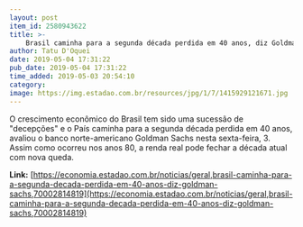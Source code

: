 ```yaml
---
layout: post
item_id: 2580943622
title: >-
    Brasil caminha para a segunda década perdida em 40 anos, diz Goldman Sachs
author: Tatu D'Oquei
date: 2019-05-04 17:31:22
pub_date: 2019-05-04 17:31:22
time_added: 2019-05-03 20:54:10
category: 
image: https://img.estadao.com.br/resources/jpg/1/7/1415929121671.jpg
---
```


O crescimento econômico do Brasil tem sido uma sucessão de "decepções" e o País caminha para a segunda década perdida em 40 anos, avaliou o banco norte-americano Goldman Sachs nesta sexta-feira, 3. Assim como ocorreu nos anos 80, a renda real pode fechar a década atual com nova queda.

**Link:** [https://economia.estadao.com.br/noticias/geral,brasil-caminha-para-a-segunda-decada-perdida-em-40-anos-diz-goldman-sachs,70002814819](https://economia.estadao.com.br/noticias/geral,brasil-caminha-para-a-segunda-decada-perdida-em-40-anos-diz-goldman-sachs,70002814819)

